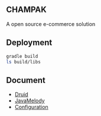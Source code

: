 CHAMPAK
---
A open source e-commerce solution 

## Deployment
```bash
gradle build
ls build/libs
```

## Document
* [Druid](https://github.com/alibaba/druid/wiki)
* [JavaMelody](https://github.com/javamelody/javamelody/wiki/UserGuide)
* [Configuration](https://docs.spring.io/spring-boot/docs/current/reference/html/common-application-properties.html)